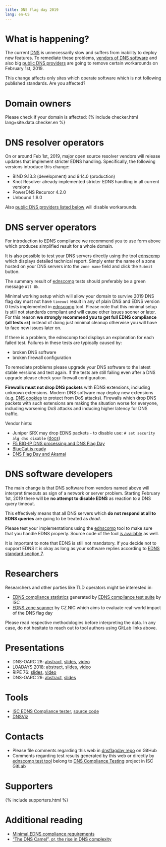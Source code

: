 ```yaml
---
title: DNS flag day 2019
lang: en-US
---
```


What is happening?
==================
The current [DNS](https://en.wikipedia.org/wiki/Domain_Name_System) is unnecessarily slow and suffers from inability to deploy new features. To remediate these problems, [vendors of DNS software](#supporters) and also big [public DNS providers](#supporters) are going to remove certain workarounds on February 1st, 2019.

This change affects only sites which operate software which is not following published standards. Are you affected?

Domain owners
=============
Please check if your domain is affected:
{% include checker.html lang=site.data.checker.en %}

DNS resolver operators
======================

On or around Feb 1st, 2019, major open source resolver vendors will release updates that implement stricter EDNS handling. Specifically, the following versions introduce this change:

* BIND 9.13.3 (development) and 9.14.0 (production)
* Knot Resolver already implemented stricter EDNS handling in all current versions
* PowerDNS Recursor 4.2.0
* Unbound 1.9.0

Also [public DNS providers listed below](#supporters) will disable workarounds.

DNS server operators
====================
For introduction to EDNS compliance we recommend you to use form above which produces simplified result for a whole domain.

It is also possible to test your DNS servers directly using the tool [ednscomp](https://ednscomp.isc.org/ednscomp) which displays detailed technical report. Simply enter the name of a zone hosted on your DNS servers into the `zone name` field and click the `Submit` button.

The summary result of [ednscomp](https://ednscomp.isc.org/ednscomp) tests should preferably be a green message `All Ok`.

Minimal working setup which will allow your domain to survive 2019 DNS flag day must not have `timeout` result in any of plain DNS and EDNS version 0 tests implemented in [ednscomp](https://ednscomp.isc.org/ednscomp) tool. Please note that this minimal setup is still not standards compliant and will cause other issues sooner or later. For this reason **we strongly recommend you to get full EDNS compliance (all tests `ok`)** instead of doing just minimal cleanup otherwise you will have to face new issues later on.

If there is a problem, the ednscomp tool displays an explanation for each failed test. Failures in these tests are typically caused by:

* broken DNS software
* broken firewall configuration

To remediate problems please upgrade your DNS software to the latest stable versions and test again. If the tests are still failing even after a DNS upgrade please check your firewall configuration.

**Firewalls must not drop DNS packets** with EDNS extensions, including unknown extensions. Modern DNS software may deploy new extensions (e.g. [DNS cookies](https://tools.ietf.org/html/rfc7873) to protect from DoS attacks). Firewalls which drop DNS packets with such extensions are making the situation worse for everyone, including worsening DoS attacks and inducing higher latency for DNS traffic.

Vendor hints:

* Juniper SRX may drop EDNS packets - to disable use: `# set security alg dns disable` ([docs](https://www.juniper.net/documentation/en_US/junos/topics/topic-map/security-dns-algs.html))
* [F5 BIG-IP DNS processing and DNS Flag Day](https://support.f5.com/csp/article/K07808381?sf206085287=1)
* [BlueCat is ready](https://www.bluecatnetworks.com/blog/dns-flag-day-is-coming-and-bluecat-is-ready/)
* [DNS Flag Day and Akamai](https://community.akamai.com/customers/s/article/CloudSecurityDNSFlagDayandAkamai20190115151216?language=en_US)

DNS software developers
=======================
The main change is that DNS software from vendors named above will interpret timeouts as sign of a network or server problem. Starting February 1st, 2019 there will be **no attempt to disable EDNS** as reaction to a DNS query timeout.

This effectively means that all DNS servers which **do not respond at all to EDNS queries** are going to be treated as *dead*.

Please test your implementations using the [ednscomp](https://ednscomp.isc.org/ednscomp) tool to make sure that you handle EDNS properly. Source code of the tool [is available](https://gitlab.isc.org/isc-projects/DNS-Compliance-Testing) as well.

It is important to note that EDNS is still not mandatory. If you decide not to support EDNS it is okay as long as your software replies according to [EDNS standard section 7](https://tools.ietf.org/html/rfc6891#section-7).

Researchers
===========
Researchers and other parties like TLD operators might be interested in:

* [EDNS compliance statistics](https://ednscomp.isc.org/) generated by [EDNS compliance test suite](https://gitlab.isc.org/isc-projects/DNS-Compliance-Testing) by ISC
* [EDNS zone scanner](https://gitlab.labs.nic.cz/knot/edns-zone-scanner/) by CZ.NIC which aims to evaluate real-world impact of the DNS flag day

Please read respective methodologies before interpreting the data. In any case, do not hesitate to reach out to tool authors using GitLab links above.

Presentations
=============

* DNS-OARC 28: [abstract](https://indico.dns-oarc.net/event/28/contributions/515/), [slides](https://indico.dns-oarc.net/event/28/contributions/515/attachments/490/799/Removing_EDNS_Workarounds.pdf), [video](https://www.youtube.com/watch?v=9YYH8JFH_bY&feature=youtu.be&t=5198)
* LOADAYS 2018: [abstract](http://loadays.org/pages/dnsupdate.html), [slides](http://loadays.org/files/plexis-edns-workaround-removal-loadays-2018.pdf), [video](https://www.youtube.com/watch?v=OXbbH0ORmSY)
* RIPE 76: [slides](https://ripe76.ripe.net/presentations/159-edns.pdf), [video](https://ripe76.ripe.net/archives/video/161)
* DNS-OARC 29: [abstract](https://indico.dns-oarc.net/event/29/contributions/662/), [slides](https://indico.dns-oarc.net/event/29/contributions/662/attachments/634/1063/EDNS_Flag_Day_-_OARC29.pdf)

Tools
=====

 * [ISC EDNS Compliance tester](https://ednscomp.isc.org/), [source code](https://gitlab.isc.org/isc-projects/DNS-Compliance-Testing)
 * [DNSViz](http://dnsviz.net/)

Contacts
========

 * Please file comments regarding this web in [dnsflagday repo](https://github.com/dns-violations/dnsflagday/issues) on GitHub
 * Comments regarding test results generated by this web or directly by [ednscomp test tool](https://ednscomp.isc.org/ednscomp) belong to [DNS Compliance Testing](https://gitlab.isc.org/isc-projects/DNS-Compliance-Testing) project in ISC GitLab

Supporters
==========
{% include supporters.html %}

Additional reading
==================
 * [Minimal EDNS compliance requirements](https://datatracker.ietf.org/doc/draft-spacek-edns-camel-diet/)
 * [“The DNS Camel”, or, the rise in DNS complexity](https://blog.powerdns.com/2018/03/22/the-dns-camel-or-the-rise-in-dns-complexit/)
